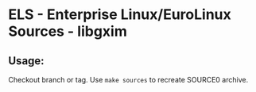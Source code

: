 # ELS - Enterprise Linux/EuroLinux Sources - libgxim
 
## Usage:
  Checkout branch or tag. Use `make sources` to recreate  SOURCE0 archive.
